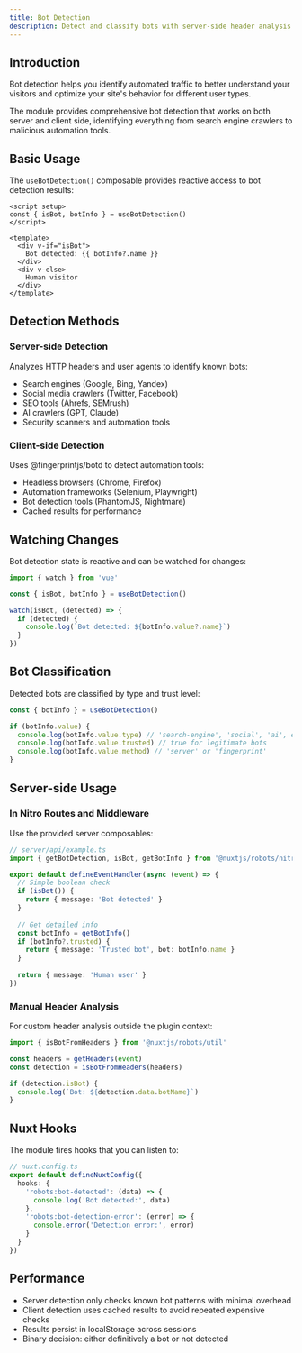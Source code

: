 ```yaml
---
title: Bot Detection
description: Detect and classify bots with server-side header analysis and client-side browser fingerprinting.
---
```


## Introduction

Bot detection helps you identify automated traffic to better understand your visitors and optimize your site's behavior for different user types.

The module provides comprehensive bot detection that works on both server and client side, identifying everything from search engine crawlers to malicious automation tools.

## Basic Usage

The `useBotDetection()` composable provides reactive access to bot detection results:

```vue
<script setup>
const { isBot, botInfo } = useBotDetection()
</script>

<template>
  <div v-if="isBot">
    Bot detected: {{ botInfo?.name }}
  </div>
  <div v-else>
    Human visitor
  </div>
</template>
```

## Detection Methods

### Server-side Detection

Analyzes HTTP headers and user agents to identify known bots:

- Search engines (Google, Bing, Yandex)
- Social media crawlers (Twitter, Facebook)
- SEO tools (Ahrefs, SEMrush)
- AI crawlers (GPT, Claude)
- Security scanners and automation tools

### Client-side Detection

Uses @fingerprintjs/botd to detect automation tools:

- Headless browsers (Chrome, Firefox)
- Automation frameworks (Selenium, Playwright)
- Bot detection tools (PhantomJS, Nightmare)
- Cached results for performance

## Watching Changes

Bot detection state is reactive and can be watched for changes:

```ts
import { watch } from 'vue'

const { isBot, botInfo } = useBotDetection()

watch(isBot, (detected) => {
  if (detected) {
    console.log(`Bot detected: ${botInfo.value?.name}`)
  }
})
```

## Bot Classification

Detected bots are classified by type and trust level:

```ts
const { botInfo } = useBotDetection()

if (botInfo.value) {
  console.log(botInfo.value.type) // 'search-engine', 'social', 'ai', etc.
  console.log(botInfo.value.trusted) // true for legitimate bots
  console.log(botInfo.value.method) // 'server' or 'fingerprint'
}
```

## Server-side Usage

### In Nitro Routes and Middleware

Use the provided server composables:

```ts
// server/api/example.ts
import { getBotDetection, isBot, getBotInfo } from '@nuxtjs/robots/nitro'

export default defineEventHandler(async (event) => {
  // Simple boolean check
  if (isBot()) {
    return { message: 'Bot detected' }
  }
  
  // Get detailed info
  const botInfo = getBotInfo()
  if (botInfo?.trusted) {
    return { message: 'Trusted bot', bot: botInfo.name }
  }
  
  return { message: 'Human user' }
})
```

### Manual Header Analysis

For custom header analysis outside the plugin context:

```ts
import { isBotFromHeaders } from '@nuxtjs/robots/util'

const headers = getHeaders(event)
const detection = isBotFromHeaders(headers)

if (detection.isBot) {
  console.log(`Bot: ${detection.data.botName}`)
}
```

## Nuxt Hooks

The module fires hooks that you can listen to:

```ts
// nuxt.config.ts
export default defineNuxtConfig({
  hooks: {
    'robots:bot-detected': (data) => {
      console.log('Bot detected:', data)
    },
    'robots:bot-detection-error': (error) => {
      console.error('Detection error:', error)
    }
  }
})
```

## Performance

- Server detection only checks known bot patterns with minimal overhead
- Client detection uses cached results to avoid repeated expensive checks
- Results persist in localStorage across sessions
- Binary decision: either definitively a bot or not detected
